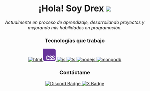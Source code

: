 <h1 align="center">¡Hola! Soy Drex <img height="40" src="https://avatars.githubusercontent.com/u/120832806"></h1>

<p align="center">
    <i align="center">Actualmente en proceso de aprendizaje, desarrollando proyectos y mejorando mis habilidades en programación.</i>
</p>

<h3 align="center">Tecnologías que trabajo</h3>
<p align="center"> 
    <a href="https://html.spec.whatwg.org/" target="_blank"> 
        <img src="https://www.w3.org/html/logo/img/mark-only-icon.png" alt="html" width="40" height="40"/> 
    </a>
    <a href="https://www.w3.org/Style/CSS/" target="_blank"> 
        <img src="https://github.com/CSS-Next/logo.css/raw/main/css.svg" alt="css" width="40" height="40"/> 
    </a>
    <a href="https://javascript.com/" target="_blank"> 
        <img src="https://img.icons8.com/color/30/000000/javascript.png" alt="js" width="40" height="40"/> 
    </a>
    <a href="https://typescriptlang.org/" target="_blank"> 
        <img src="https://img.icons8.com/color/30/000000/typescript.png" alt="ts" width="40" height="40"/> 
    </a> 
    <a href="https://nodejs.org/en/" target="_blank"> 
        <img src="https://img.icons8.com/windows/30/4caf50/node-js.png" alt="nodejs" width="40" height="40"/> 
    </a>
    <a href="https://www.mongodb.com/" target="_blank"> 
        <img src="https://img.icons8.com/color/30/000000/mongodb.png" alt="mongodb" width="40" height="40"/> 
    </a>

<h3 align="center">Contáctame</h3>
<p align="center"> 
    <a href="https://discord.com/users/837064497729896528">
        <img src="https://img.shields.io/badge/-Discord-000000?style=flat-square&labelColor=000000&logo=discord&logoColor=5568f2&link=https://discord.com/users/837064497729896528" alt="Discord Badge"/>
    </a>
    <a href="https://x.com/drexiing">
        <img src="https://img.shields.io/badge/-X-000000?style=flat-square&labelColor=000000&logo=x&logoColor=1da1f2&link=https://x.com/izakdvlpr" alt="X Badge"/>
    </a>
</p>